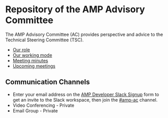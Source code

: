 # Repository of the AMP Advisory Committee

The AMP Advisory Committee (AC) provides perspective and advice to the Technical Steering Committee (TSC).

- [Our role](https://github.com/ampproject/meta/blob/master/GOVERNANCE.md#advisory-committee-ac)
- [Our working mode](https://github.com/ampproject/meta-ac/blob/master/WORKING_MODE.md)
- [Meeting minutes](https://github.com/ampproject/meta-ac/tree/master/meetings)
- [Upcoming meetings](https://github.com/ampproject/meta-ac/labels/AC%20Meeting)

## Communication Channels

- Enter your email address on the [AMP Developer Slack Signup](https://docs.google.com/forms/d/e/1FAIpQLSd83J2IZA6cdR6jPwABGsJE8YL4pkypAbKMGgUZZriU7Qu6Tg/viewform?fbzx=4406980310789882877) form to get an invite to the Slack workspace, then join the [#amp-ac](https://amphtml.slack.com/messages/amp-ac/) channel.
- Video Conferencing - Private
- Email Group - Private
